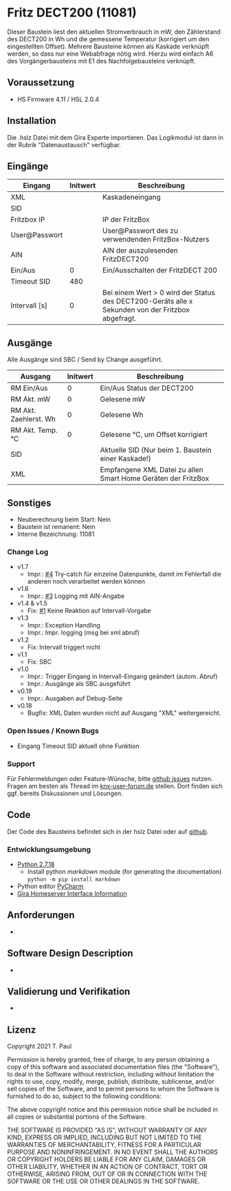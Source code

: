 # Fritz DECT200 (11081)
Dieser Baustein liest den aktuellen Stromverbrauch in mW, den Zählerstand des DECT200 in Wh und die gemessene Temperatur (korrigiert um den eingestellten Offset). Mehrere Bausteine
können als Kaskade verknüpft werden, so dass nur eine Webabfrage nötig wird. Hierzu wird einfach A6 des Vorgängerbausteins mit E1 des Nachfolgebausteins verknüpft.

## Voraussetzung
- HS Firmware 4.11 / HSL 2.0.4

## Installation
Die .hslz Datei mit dem Gira Experte importieren. Das Logikmodul ist dann in der Rubrik "Datenaustausch" verfügbar.

## Eingänge

| Eingang | Initwert | Beschreibung |
| --- | --- | --- |
| XML | | Kaskadeneingang |
| SID | | | 
| Fritzbox IP | | IP der FritzBox |
| User@Passwort | | User@Passwort des zu verwendenden FritzBox-Nutzers |
| AIN | | AIN der auszulesenden FritzDECT200 |
| Ein/Aus | 0 | Ein/Ausschalten der FritzDECT 200 |
| Timeout SID | 480 | |
| Intervall [s] | 0 | Bei einem Wert > 0 wird der Status des DECT200-Geräts alle x Sekunden von der Fritzbox abgefragt. |



## Ausgänge
Alle Ausgänge sind SBC / Send by Change ausgeführt.

| Ausgang | Initwert | Beschreibung |
| --- | --- | --- |
| RM Ein/Aus | 0 |Ein/Aus Status der DECT200 |
| RM Akt. mW | 0 | Gelesene mW |
| RM Akt. Zaehlerst. Wh | 0 | Gelesene Wh |
| RM Akt. Temp. °C | 0 | Gelesene °C, um Offset korrigiert |
| SID | | Aktuelle SID (Nur beim 1. Baustein einer Kaskade!) |
| XML | | Empfangene XML Datei zu allen Smart Home Geräten der FritzBox |


## Sonstiges

- Neuberechnung beim Start: Nein
- Baustein ist remanent: Nein
- Interne Bezeichnung: 11081

### Change Log

- v1.7
    - Impr.: [#4](https://github.com/En3rGy/11081-Fritz-DECT200/issues/4) Try-catch für einzelne Datenpunkte, damit im Fehlerfall die anderen noch verarbeitet werden können
- v1.6
	- Impr.: [#3](https://github.com/En3rGy/11081-Fritz-DECT200/issues/3) Logging mit AIN-Angabe
- v1.4 & v1.5
    - Fix: [#1](https://github.com/En3rGy/11081-Fritz-DECT200/issues/1) Keine Reaktion auf Intervall-Vorgabe
- v1.3
    - Impr.: Exception Handling
	- Impr.: Impr. logging (msg bei xml abruf)
- v1.2
	- Fix: Intervall triggert nicht
- v1.1
	- Fix: SBC
- v1.0
    - Impr.: Trigger Eingang in Intervall-Eingang geändert (autom. Abruf)
	- Impr.: Ausgänge als SBC ausgeführt
- v0.19
    - Impr.: Ausgaben auf Debug-Seite
- v0.18
    - Bugfix: XML Daten wurden nicht auf Ausgang "XML" weitergereicht.

### Open Issues / Known Bugs

- Eingang Timeout SID aktuell ohne Funktion

### Support

Für Fehlermeldungen oder Feature-Wünsche, bitte [github issues](https://github.com/En3rGy/11081-Fritz-DECT200/issues) nutzen.
Fragen am besten als Thread im [knx-user-forum.de](https://knx-user-forum.de) stellen. Dort finden sich ggf. bereits Diskussionen und Lösungen.

## Code

Der Code des Bausteins befindet sich in der hslz Datei oder auf [github](https://github.com/En3rGy/11081-Fritz-DECT200).

### Entwicklungsumgebung

- [Python 2.7.18](https://www.python.org/download/releases/2.7/)
    - Install python *markdown* module (for generating the documentation) `python -m pip install markdown`
- Python editor [PyCharm](https://www.jetbrains.com/pycharm/)
- [Gira Homeserver Interface Information](http://www.hs-help.net/hshelp/gira/other_documentation/Schnittstelleninformationen.zip)

## Anforderungen

-

## Software Design Description

-

## Validierung und Verifikation

-

## Lizenz

Copyright 2021 T. Paul

Permission is hereby granted, free of charge, to any person obtaining a copy of this software and associated documentation files (the "Software"), to deal in the Software without restriction, including without limitation the rights to use, copy, modify, merge, publish, distribute, sublicense, and/or sell copies of the Software, and to permit persons to whom the Software is furnished to do so, subject to the following conditions:

The above copyright notice and this permission notice shall be included in all copies or substantial portions of the Software.

THE SOFTWARE IS PROVIDED "AS IS", WITHOUT WARRANTY OF ANY KIND, EXPRESS OR IMPLIED, INCLUDING BUT NOT LIMITED TO THE WARRANTIES OF MERCHANTABILITY, FITNESS FOR A PARTICULAR PURPOSE AND NONINFRINGEMENT. IN NO EVENT SHALL THE AUTHORS OR COPYRIGHT HOLDERS BE LIABLE FOR ANY CLAIM, DAMAGES OR OTHER LIABILITY, WHETHER IN AN ACTION OF CONTRACT, TORT OR OTHERWISE, ARISING FROM, OUT OF OR IN CONNECTION WITH THE SOFTWARE OR THE USE OR OTHER DEALINGS IN THE SOFTWARE.
